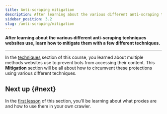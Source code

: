 ```yaml
---
title: Anti-scraping mitigation
description: After learning about the various different anti-scraping techniques websites use, learn how to mitigate them with a few different techniques.
sidebar_position: 3.2
slug: /anti-scraping/mitigation
---
```


**After learning about the various different anti-scraping techniques websites use, learn how to mitigate them with a few different techniques.**

---

In the [techniques](../techniques/index.md) section of this course, you learned about multiple methods websites use to prevent bots from accessing their content. This **Mitigation** section will be all about how to circumvent these protections using various different techniques.

<!-- Here there should be a bit of an outline of what mitigation techniques they'll be learning -->

## Next up {#next}

In the [first lesson](./proxies.md) of this section, you'll be learning about what proxies are and how to use them in your own crawler.
